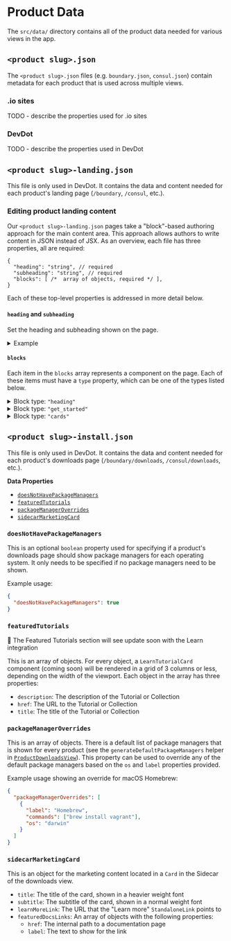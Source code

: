 # Product Data

The `src/data/` directory contains all of the product data needed for various views in the app.

## `<product slug>.json`

The `<product slug>.json` files (e.g. `boundary.json`, `consul.json`) contain metadata for each product that is used across multiple views.

### .io sites

TODO - describe the properties used for .io sites

### DevDot

TODO - describe the properties used in DevDot

## `<product slug>-landing.json`

This file is only used in DevDot. It contains the data and content needed for each product's landing page (`/boundary`, `/consul`, etc.).

### Editing product landing content

Our `<product slug>-landing.json` pages take a "block"-based authoring approach for the main content area. This approach allows authors to write content in JSON instead of JSX. As an overview, each file has three properties, all are required:

```json5
{
  "heading": "string", // required
  "subheading": "string", // required
  "blocks": [ /*  array of objects, required */ ], 
}
```

Each of these top-level properties is addressed in more detail below.

#### `heading` and `subheading`

Set the heading and subheading shown on the page.

<details>
<summary>Example</summary>

Source: 


```json5
{
  "heading": "Waypoint Documentation", 
  "subheading": "Use Waypoint to deliver a PaaS-like experience for Kubernetes, ECS, and other platforms.", 
  "blocks": [ /* ... */ ],
}
```

Result:

![](https://user-images.githubusercontent.com/4624598/158818382-e78ea677-85c1-41aa-92b4-ca8714f06f2d.png)

</details>

#### `blocks`

Each item in the `blocks` array represents a component on the page. Each of these items must have a `type` property, which can be one of the types listed below.

<!-- block: type heading -->

<details>
<summary>Block type: <code>"heading"</code></summary>

Heading blocks render HTML heading elements. Each block accepts the following properties:

| Property | Type | Details |
| --- | --- | --- |
| `type` | `"heading"` | Block type |
| `heading` | `string` | Text for the heading |
| `level` | `2 \| 3 \| 4 \| 5 \| 6` | Semantic heading level, for example `2` becomes `<h2>`. Note that there is already an `<h1>` rendered for the page, so only values  should be used. |
| `size` | `100 \| 200 \| 300 \| 400 \| 500` | Visual size of the heading. `500` is the largest size and `100` is the smallest. Visual size should generally reflect the semantic level, with `h2 = 300`, `h3 = 200`, and `h4` and below at the `100` size.

Example: `h2` with `300` size:

```json5
{
  "type": "heading",
  "heading": "Featured Reference Docs",
  "level": 2,
  "size": 300,
}
```

![](https://user-images.githubusercontent.com/4624598/158818745-a20d1892-efa6-4053-9d00-811645d642aa.png)

Example: `h2` with `400` size:

```json5
{
  "type": "heading",
  "heading": "Explore Waypoint Documentation",
  "level": 2,
  "size": 400,
}
```

![](https://user-images.githubusercontent.com/4624598/158818617-2b8ce029-ad41-4081-8701-869d51abf40b.png)

</details>

<!-- block type: get_started -->

<details>
<summary>Block type: <code>"get_started"</code></summary>

The `"get_started"` block renders a heading, descriptive text, and a single link alongside a product icon.

| Property | Type | Details |
| --- | --- | --- |
| `type` | `"get_started"` | Block type |
| `product` | `"terraform" \| "vault" \| "consul" \| "nomad" \| "packer" \| "vagrant" \| "boundary" \| "waypoint" \| "sentinel" \| "hcp"` | Product icon to be shown. |
| `heading` | `string` | Text for the heading |
| `text` | `string` | Descriptive text shown below the heading |
| `link` | `{ text: string, url: string }` | Link shown below the body text |

Example: Waypoint `"get_started"` block

```json5
{
  "type": "get_started",
  "product": "waypoint",
  "heading": "Introduction to Waypoint",
  "text": "Welcome to Waypoint! This introduction section covers what Waypoint is, the problem Waypoint aims to solve, and how Waypoint compares to other software.",
  "link": {
    "text": "Get Started",
    "url": "/waypoint/docs/intro"
  }
}
```

![](https://user-images.githubusercontent.com/4624598/158821262-03798dca-12e6-487b-ac3e-e8bab51be8b1.png)

</details>

<!-- block type: cards -->

<details>
<summary>Block type: <code>"cards"</code></summary>

<!-- TODO: add detail here -->

```json5
{
  "type": "cards",
  "columns": 2,
  "cards": [
    {
      "icon": "IconDocs",
      "heading": "Waypoint Reference Documentation",
      "text": "Learn and develop your knowledge of Waypoint with these tutorials and code resources.",
      "url": "/waypoint/docs"
    },
    {
      "icon": "IconTerminal",
      "heading": "Waypoint CLI",
      "text": "Waypoint is controlled via a very easy to use command-line interface (CLI).",
      "url": "/waypoint/commands"
    },
    {
      "icon": "IconBox",
      "heading": "Waypoint Plugins",
      "text": "Waypoint uses a plugin architecture to provide its build, registry, deploy, and release abilities.",
      "url": "/waypoint/plugins"
    },
    {
      "icon": "IconDownload",
      "heading": "Waypoint Downloads",
      "text": "Please download the proper package for your operating system and architecture.",
      "url": "/waypoint/downloads"
    }
  ]
}
```

Result:

<!-- TODO: update this image -->

![](https://user-images.githubusercontent.com/4624598/155219830-f013d329-2d4c-4186-bd35-e3de495fe83d.png)

</details>

## `<product slug>-install.json`

This file is only used in DevDot. It contains the data and content needed for each product's downloads page (`/boundary/downloads`, `/consul/downloads`, etc.).

**Data Properties**

- [`doesNotHavePackageManagers`](#doesnothavepackagemanagers)
- [`featuredTutorials`](#featuredtutorials)
- [`packageManagerOverrides`](#packagemanageroverrides)
- [`sidecarMarketingCard`](#sidecarmarketingcard)

### `doesNotHavePackageManagers`

This is an optional `boolean` property used for specifying if a product's downloads page should show package managers for each operating system. It only needs to be specified if no package managers need to be shown.

Example usage:

```json
{
  "doesNotHavePackageManagers": true
}
```

### `featuredTutorials`

🚧 The Featured Tutorials section will see update soon with the Learn integration

This is an array of objects. For every object, a `LearnTutorialCard` component (coming soon) will be rendered in a grid of 3 columns or less, depending on the width of the viewport. Each object in the array has three properties:

- `description`: The description of the Tutorial or Collection
- `href`: The URL to the Tutorial or Collection
- `title`: The title of the Tutorial or Collection

### `packageManagerOverrides`

This is an array of objects. There is a default list of package managers that is shown for every product (see the `generateDefaultPackageManagers` helper in [`ProductDownloadsView`](../views/product-downloads-view/helpers.ts)). This property can be used to override any of the default package managers based on the `os` and `label` properties provided.

Example usage showing an override for macOS Homebrew:

```json
{
  "packageManagerOverrides": [
    {
      "label": "Homebrew",
      "commands": ["brew install vagrant"],
      "os": "darwin"
    }
  ]
}
```

### `sidecarMarketingCard`

This is an object for the marketing content located in a `Card` in the Sidecar of the downloads view.

- `title`: The title of the card, shown in a heavier weight font
- `subtitle`: The subtitle of the card, shown in a normal weight font
- `learnMoreLink`: The URL that the "Learn more" `StandaloneLink` points to
- `featuredDocsLinks`: An array of objects with the following properties:
  - `href`: The internal path to a documentation page
  - `label`: The text to show for the link
